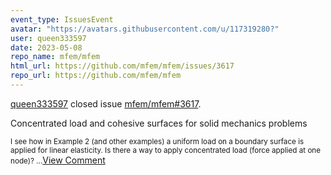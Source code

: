 ```yaml
---
event_type: IssuesEvent
avatar: "https://avatars.githubusercontent.com/u/117319280?"
user: queen333597
date: 2023-05-08
repo_name: mfem/mfem
html_url: https://github.com/mfem/mfem/issues/3617
repo_url: https://github.com/mfem/mfem
---
```


<a href='https://github.com/queen333597' target='_blank'>queen333597</a> closed issue <a href='https://github.com/mfem/mfem/issues/3617' target='_blank'>mfem/mfem#3617</a>.

<p>Concentrated load and cohesive surfaces for solid mechanics problems</p><small>I see how in Example 2 (and other examples) a uniform load on a boundary surface is applied for linear elasticity. Is there a way to apply concentrated load (force applied at one node)?...</small><a href='https://github.com/mfem/mfem/issues/3617' target='_blank'>View Comment</a>